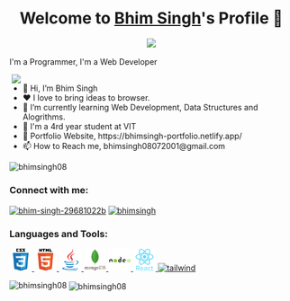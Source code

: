 <h1 align="center">Welcome to <a href="https://github.com/BhimSingh08">Bhim Singh</a>'s Profile 👋</h1>
<p align="center">
  <a align="center" href="https://github.com/DenverCoder1/readme-typing-svg"><img src="https://readme-typing-svg.herokuapp.com?&font=IBM+Plex+Sans&color=F72EE2&size=25&lines=Welcome+to+my+GitHub+Profile!;I'm+a+Web+developer";I'm+a+competitive+programmer /></a>
</p>
<p>I'm a Programmer, I'm a Web Developer</p>
<img align="right" src="https://cdn.hashnode.com/res/hashnode/image/upload/v1648657506206/DRT1LznNL.gif?w=1600&h=840&fit=crop&crop=entropy&auto=format,compress&gif-q=60&format=webm" width="500px">
<ul>
  <li>👋 Hi, I’m Bhim Singh</li>
  <li>❤️ I love to bring ideas to browser.</li>
  <li>🌱 I’m currently learning Web Development, Data Structures and Alogrithms.</li>
  <li>💼 I'm a 4rd year student at VIT</li>
  <li>🧐 Portfolio Website, https://bhimsingh-portfolio.netlify.app/</li>
  <li>📫 How to Reach me, bhimsingh08072001@gmail.com</li>
</ul>

<p align="left"> <img src="https://komarev.com/ghpvc/?username=bhimsingh08&label=Profile%20views&color=0e75b6&style=flat" alt="bhimsingh08" /> </p>

<h3 align="left">Connect with me:</h3>
<p align="left">
<a href="https://linkedin.com/in/bhim-singh-29681022b" target="blank"><img align="center" src="https://raw.githubusercontent.com/rahuldkjain/github-profile-readme-generator/master/src/images/icons/Social/linked-in-alt.svg" alt="bhim-singh-29681022b" height="30" width="40" /></a>
<a href="https://www.leetcode.com/bhimsingh" target="blank"><img align="center" src="https://raw.githubusercontent.com/rahuldkjain/github-profile-readme-generator/master/src/images/icons/Social/leet-code.svg" alt="bhimsingh" height="30" width="40" /></a>
</p>

<h3 align="left">Languages and Tools:</h3>
<p align="left"> <a href="https://www.w3schools.com/css/" target="_blank" rel="noreferrer"> <img src="https://raw.githubusercontent.com/devicons/devicon/master/icons/css3/css3-original-wordmark.svg" alt="css3" width="40" height="40"/> </a> <a href="https://www.w3.org/html/" target="_blank" rel="noreferrer"> <img src="https://raw.githubusercontent.com/devicons/devicon/master/icons/html5/html5-original-wordmark.svg" alt="html5" width="40" height="40"/> </a> <a href="https://www.java.com" target="_blank" rel="noreferrer"> <img src="https://raw.githubusercontent.com/devicons/devicon/master/icons/java/java-original.svg" alt="java" width="40" height="40"/> </a> <a href="https://www.mongodb.com/" target="_blank" rel="noreferrer"> <img src="https://raw.githubusercontent.com/devicons/devicon/master/icons/mongodb/mongodb-original-wordmark.svg" alt="mongodb" width="40" height="40"/> </a> <a href="https://nodejs.org" target="_blank" rel="noreferrer"> <img src="https://raw.githubusercontent.com/devicons/devicon/master/icons/nodejs/nodejs-original-wordmark.svg" alt="nodejs" width="40" height="40"/> </a> <a href="https://reactjs.org/" target="_blank" rel="noreferrer"> <img src="https://raw.githubusercontent.com/devicons/devicon/master/icons/react/react-original-wordmark.svg" alt="react" width="40" height="40"/> </a> <a href="https://tailwindcss.com/" target="_blank" rel="noreferrer"> <img src="https://www.vectorlogo.zone/logos/tailwindcss/tailwindcss-icon.svg" alt="tailwind" width="40" height="40"/> </a> </p>

<p><img align="left" src="https://github-readme-stats.vercel.app/api/top-langs?username=bhimsingh08&show_icons=true&locale=en&layout=compact" alt="bhimsingh08" /></p>

<p>&nbsp;<img align="center" src="https://github-readme-stats.vercel.app/api?username=bhimsingh08&show_icons=true&locale=en" alt="bhimsingh08" /></p>
